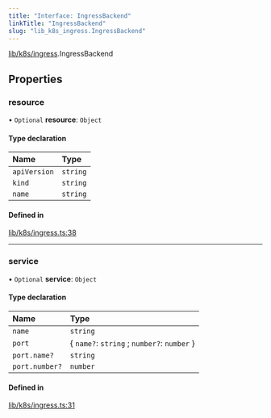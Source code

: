 ```yaml
---
title: "Interface: IngressBackend"
linkTitle: "IngressBackend"
slug: "lib_k8s_ingress.IngressBackend"
---
```


[lib/k8s/ingress](../modules/lib_k8s_ingress.md).IngressBackend

## Properties

### resource

• `Optional` **resource**: `Object`

#### Type declaration

| Name | Type |
| :------ | :------ |
| `apiVersion` | `string` |
| `kind` | `string` |
| `name` | `string` |

#### Defined in

[lib/k8s/ingress.ts:38](https://github.com/headlamp-k8s/headlamp/blob/840d05a1/frontend/src/lib/k8s/ingress.ts#L38)

___

### service

• `Optional` **service**: `Object`

#### Type declaration

| Name | Type |
| :------ | :------ |
| `name` | `string` |
| `port` | { `name?`: `string` ; `number?`: `number`  } |
| `port.name?` | `string` |
| `port.number?` | `number` |

#### Defined in

[lib/k8s/ingress.ts:31](https://github.com/headlamp-k8s/headlamp/blob/840d05a1/frontend/src/lib/k8s/ingress.ts#L31)
